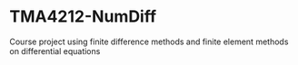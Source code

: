 # TMA4212-NumDiff
Course project using finite difference methods and finite element methods on differential equations 
